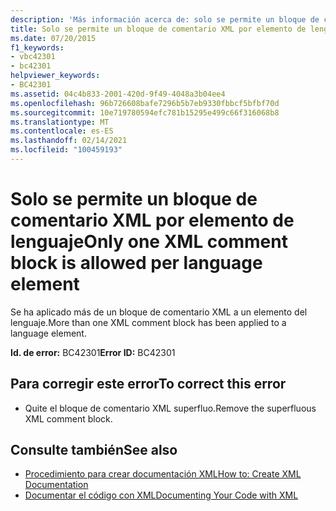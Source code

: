 ```yaml
---
description: 'Más información acerca de: solo se permite un bloque de comentario XML por elemento de lenguaje'
title: Solo se permite un bloque de comentario XML por elemento de lenguaje
ms.date: 07/20/2015
f1_keywords:
- vbc42301
- bc42301
helpviewer_keywords:
- BC42301
ms.assetid: 04c4b833-2001-420d-9f49-4048a3b04ee4
ms.openlocfilehash: 96b726608bafe7296b5b7eb9330fbbcf5bfbf70d
ms.sourcegitcommit: 10e719780594efc781b15295e499c66f316068b8
ms.translationtype: MT
ms.contentlocale: es-ES
ms.lasthandoff: 02/14/2021
ms.locfileid: "100459193"
---
```

# <a name="only-one-xml-comment-block-is-allowed-per-language-element"></a><span data-ttu-id="5340a-103">Solo se permite un bloque de comentario XML por elemento de lenguaje</span><span class="sxs-lookup"><span data-stu-id="5340a-103">Only one XML comment block is allowed per language element</span></span>

<span data-ttu-id="5340a-104">Se ha aplicado más de un bloque de comentario XML a un elemento del lenguaje.</span><span class="sxs-lookup"><span data-stu-id="5340a-104">More than one XML comment block has been applied to a language element.</span></span>  
  
 <span data-ttu-id="5340a-105">**Id. de error:** BC42301</span><span class="sxs-lookup"><span data-stu-id="5340a-105">**Error ID:** BC42301</span></span>  
  
## <a name="to-correct-this-error"></a><span data-ttu-id="5340a-106">Para corregir este error</span><span class="sxs-lookup"><span data-stu-id="5340a-106">To correct this error</span></span>  
  
- <span data-ttu-id="5340a-107">Quite el bloque de comentario XML superfluo.</span><span class="sxs-lookup"><span data-stu-id="5340a-107">Remove the superfluous XML comment block.</span></span>  
  
## <a name="see-also"></a><span data-ttu-id="5340a-108">Consulte también</span><span class="sxs-lookup"><span data-stu-id="5340a-108">See also</span></span>

- [<span data-ttu-id="5340a-109">Procedimiento para crear documentación XML</span><span class="sxs-lookup"><span data-stu-id="5340a-109">How to: Create XML Documentation</span></span>](../programming-guide/program-structure/how-to-create-xml-documentation.md)
- [<span data-ttu-id="5340a-110">Documentar el código con XML</span><span class="sxs-lookup"><span data-stu-id="5340a-110">Documenting Your Code with XML</span></span>](../programming-guide/program-structure/documenting-your-code-with-xml.md)
